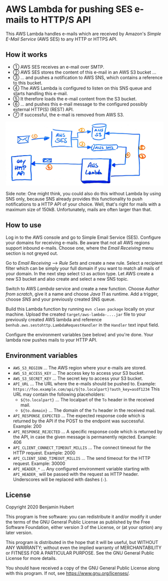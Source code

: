 AWS Lambda for pushing SES e-mails to HTTP/S API
==================================================
This AWS Lambda handles e-mails which are received by Amazon's _Simple E-Mail
Service_ (AWS SES) to any HTTP or HTTPS API.

How it works
--------------
 * ① AWS SES receives an e-mail over SMTP.
 * ② AWS SES stores the content of this e-mail in an AWS S3 bucket ...
 * ③ ... and pushes a notification to AWS SNS, which contains a reference to this bucket.
 * ④ The AWS Lambda is configured to listen on this SNS queue and starts handling this e-mail.
 * ⑤ It therefore loads the e-mail content from the S3 bucket.
 * ⑥ ... and pushes this e-mail message to the configured possibly external HTTP(S) (REST) API.
 * ⑦ If successful, the e-mail is removed from AWS S3.

![Overview](/doc/overview.jpg)

Side note: One might think, you could also do this without Lambda by using SNS
only, because SNS already provides this functionality to push notifications to
a HTTP API of your choice. Well, that's right for mails with a maximum size of
150kB. Unfortunately, mails are often larger than that.

How to use
------------
Log in to the AWS console and go to Simple Email Service (SES). Configure your
domains for receiving e-mails. Be aware that not all AWS regions support inbound
e-mails. Choose one, where the _Email Receiving_ menu section is not greyed out.

Go to _Email Receiving_ —> _Rule Sets_ and create a new rule. Select a recipient
filter which can be simply your full domain if you want to match all mails of
your domain. In the next step select `S3` as action type. Let AWS create a new
S3 bucket and also create and select a new SNS topic.

Switch to AWS _Lambda_ service and create a new function. Choose _Author from
scratch_, give it a name and choose _Java 11_ as runtime. Add a trigger, choose
_SNS_ and your previously created SNS queue.

Build this Lambda function by running `mvn clean package` locally on your
machine. Upload the created `target/aws-lambda-....jar` file to your previously
created AWS lambda and reference `benhub.aws.sestohttp.LambdaRequestHandler` in
the `Handler` text input field.

Configure the environment variables (see below) and you're done. Your lambda now
pushes mails to your HTTP API.

Environment variables
-----------------------
 * `AWS_S3_REGION` ... The AWS region where your e-mails are stored.
 * `AWS_S3_ACCESS_KEY` ... The access key to access your S3 bucket.
 * `AWS_S3_SECRET_KEY` ... The secret key to access your S3 bucket.
 * `API_URL` ... The URL where the e-mails should be pushed to. Example:
     `https://foo.example.com/api/${to.localpart}?auth_key=asdf1234`
     This URL may contain the following placeholders:
      * `${to.localpart}` ... The localpart of the `To` header in the received mail.
      * `${to.domain}` ... The domain of the `To` header in the received mail.
 * `API_RESPONSE_EXPECTED` ... The expected response code which is returned by
     the API if the POST to the endpoint was successful. Example: 200
 * `API_RESPONSE_REJECTED` ... A specific response code which is returned by the
     API, in case the given message is permanently rejected. Example: 406
 * `API_CLIENT_CONNECT_TIMEOUT_MILLIS` ... The connect timeout for the HTTP
     request. Example: 2000
 * `API_CLIENT_SEND_TIMEOUT_MILLIS` ... The send timeout for the HTTP request.
     Example: 30000
 * `API_HEADER_*` ... Any configured environment variable starting with
     `API_HEADER_` will be passed with the request as HTTP header. Underscores
     will be replaced with dashes (`-`).

License
---------
Copyright 2020 Benjamin Hubert

This program is free software: you can redistribute it and/or modify
it under the terms of the GNU General Public License as published by
the Free Software Foundation, either version 3 of the License, or
(at your option) any later version.

This program is distributed in the hope that it will be useful,
but WITHOUT ANY WARRANTY; without even the implied warranty of
MERCHANTABILITY or FITNESS FOR A PARTICULAR PURPOSE.  See the
GNU General Public License for more details.

You should have received a copy of the GNU General Public License
along with this program.  If not, see <https://www.gnu.org/licenses/>.
